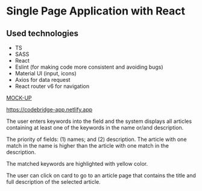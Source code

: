 # Single Page Application with React

## Used technologies

- TS
- SASS
- React
- Eslint (for making code more consistent and avoiding bugs)
- Material UI (input, icons)
- Axios for data request
- React router v6 for navigation

[MOCK-UP](https://www.figma.com/file/h1veXmuEt84sT7PEZgF42K/Frontend_test?node-id=0%3A1&t=SWkoSGHxNg38rHqH-0)

https://codebridge-app.netlify.app

The user enters keywords into the field and the system displays all articles containing at least one of the keywords in the name or/and description.

The priority of fields: (1) names; and (2) description. The article with one match in the name is higher than the article with one match in the description.

The matched keywords are highlighted with yellow color.

The user can click on card to go to an article page that contains the title and full description of the selected article.
